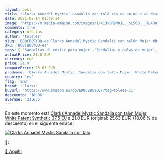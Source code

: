 ```yaml
---
layout: post
title: 'Clarks Annadel Mystic  Sandalia con taló con un 18.06 % de descuento'
date: 2021-08-14 01:49:14
image: 'https://m.media-amazon.com/images/I/413vBR9M0JL._SL500_._SL400_.jpg'
comments: true
category: ofertas
author: 'tole.es'
slug: 'B08CBBSYQQ-es Clarks Annadel Mystic Sandalia con talón Mujer White...'
sku: 'B08CBBSYQQ-es'
tags: [ 'Sandalias de vestir para mujer','Sandalias y palas de mujer','Zapatos','Zapatos para mujer','Zapatos y complementos','clarks','sandalia', ]
actualPrice: 21.0 EUR
currency: EUR
price: 21.0
comparePrice: 25.63 EUR
prodname: 'Clarks Annadel Mystic  Sandalia con talón Mujer  White Patent Synthetic  37.5 EU'
country: 'es'
flag: '🇪🇸'
brand: 'Clarks'
buyurl: 'https://www.amazon.es/dp/B08CBBSYQQ/?tag=tolees-21'
descuento: '18.06'
average: '21.635'
---
```


En este momento está [Clarks Annadel Mystic  Sandalia con talón Mujer  White Patent Synthetic  37.5 EU](https://www.amazon.es/dp/B08CBBSYQQ/?tag=tolees-21) a 21.0 EUR (original: 25.63 EUR) (18.06 %  de descuento) en el siguiente enlace!

[![Clarks Annadel Mystic  Sandalia con taló](https://m.media-amazon.com/images/I/413vBR9M0JL._SL500_._SL400_.jpg)](https://www.amazon.es/dp/B08CBBSYQQ/?tag=tolees-21)

🔎:


[🛒 Aquí!!!](https://www.amazon.es/dp/B08CBBSYQQ/?tag=tolees-21)
